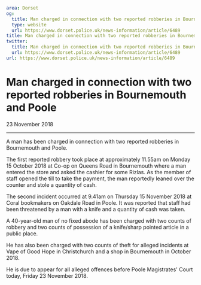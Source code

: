 ```yaml
area: Dorset
og:
  title: Man charged in connection with two reported robberies in Bournemouth and Poole
  type: website
  url: https://www.dorset.police.uk/news-information/article/6489
title: Man charged in connection with two reported robberies in Bournemouth and Poole |
twitter:
  title: Man charged in connection with two reported robberies in Bournemouth and Poole
  url: https://www.dorset.police.uk/news-information/article/6489
url: https://www.dorset.police.uk/news-information/article/6489
```

# Man charged in connection with two reported robberies in Bournemouth and Poole

23 November 2018

* * *

A man has been charged in connection with two reported robberies in Bournemouth and Poole.

The first reported robbery took place at approximately 11.55am on Monday 15 October 2018 at Co-op on Queens Road in Bournemouth where a man entered the store and asked the cashier for some Rizlas. As the member of staff opened the till to take the payment, the man reportedly leaned over the counter and stole a quantity of cash.

The second incident occurred at 9.41am on Thursday 15 November 2018 at Coral bookmakers on Oakdale Road in Poole. It was reported that staff had been threatened by a man with a knife and a quantity of cash was taken.

A 40-year-old man of no fixed abode has been charged with two counts of robbery and two counts of possession of a knife/sharp pointed article in a public place.

He has also been charged with two counts of theft for alleged incidents at Vape of Good Hope in Christchurch and a shop in Bournemouth in October 2018.

He is due to appear for all alleged offences before Poole Magistrates' Court today, Friday 23 November 2018.
